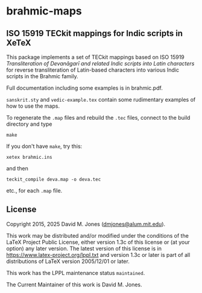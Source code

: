 # brahmic-maps

## ISO 15919 TECkit mappings for Indic scripts in XeTeX

This package implements a set of TECkit mappings based on ISO 15919
*Transliteration of Devanāgarī and related Indic scripts into Latin characters*
for reverse transliteration of Latin-based characters into various Indic scripts
in the Brahmic family.

Full documentation including some examples is in brahmic.pdf.

`sanskrit.sty` and `vedic-example.tex` contain some rudimentary examples
of how to use the maps.

To regenerate the `.map` files and rebuild the `.tec` files, connect to
the build directory and type

    make

If you don't have `make`, try this:

    xetex brahmic.ins

and then

    teckit_compile deva.map -o deva.tec

etc., for each `.map` file.

## License

Copyright 2015, 2025 David M. Jones (<dmjones@alum.mit.edu>).

This work may be distributed and/or modified under the conditions of the LaTeX Project Public License, either version 1.3c of this license or (at your option) any later version. The latest version of this license is in <https://www.latex-project.org/lppl.txt> and version 1.3c or later is part of all distributions of LaTeX version 2005/12/01 or later.

This work has the LPPL maintenance status `maintained`.

The Current Maintainer of this work is David M. Jones.
